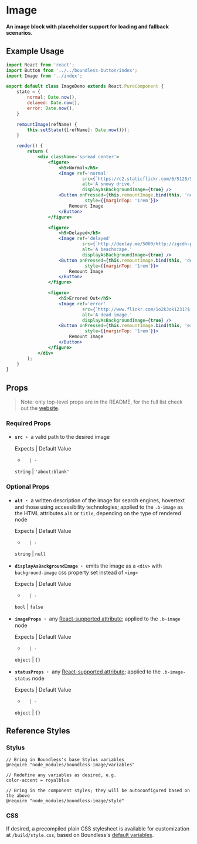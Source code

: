<!---
THIS IS AN AUTOGENERATED FILE. EDIT INDEX.JS INSTEAD.
-->
# Image

__An image block with placeholder support for loading and fallback scenarios.__

## Example Usage
```jsx
import React from 'react';
import Button from '../../boundless-button/index';
import Image from '../index';

export default class ImageDemo extends React.PureComponent {
    state = {
        normal: Date.now(),
        delayed: Date.now(),
        error: Date.now(),
    }

    remountImage(refName) {
        this.setState({[refName]: Date.now()});
    }

    render() {
        return (
            <div className='spread center'>
                <figure>
                    <h5>Normal</h5>
                    <Image ref='normal'
                             src={`https://c2.staticflickr.com/6/5128/5288605976_9b06c0de8f_b.jpg?${this.state.normal}`}
                             alt='A snowy drive.'
                             displayAsBackgroundImage={true} />
                    <Button onPressed={this.remountImage.bind(this, 'normal')}
                              style={{marginTop: '1rem'}}>
                        Remount Image
                    </Button>
                </figure>

                <figure>
                    <h5>Delayed</h5>
                    <Image ref='delayed'
                             src={`http://deelay.me/5000/http://igcdn-photos-g-a.akamaihd.net/hphotos-ak-xfa1/t51.2885-15/11244434_646274218842534_532892887_n.jpg?${this.state.delayed}`}
                             alt='A beachscape.'
                             displayAsBackgroundImage={true} />
                    <Button onPressed={this.remountImage.bind(this, 'delayed')}
                              style={{marginTop: '1rem'}}>
                        Remount Image
                    </Button>
                </figure>

                <figure>
                    <h5>Errored Out</h5>
                    <Image ref='error'
                             src={`http://www.flickr.com/1o2k3ok1231?${this.state.error}`}
                             alt='A dead image.'
                             displayAsBackgroundImage={true} />
                    <Button onPressed={this.remountImage.bind(this, 'error')}
                              style={{marginTop: '1rem'}}>
                        Remount Image
                    </Button>
                </figure>
            </div>
        );
    }
}

```


## Props

> Note: only top-level props are in the README, for the full list check out the [website](http://boundless.js.org/Image#props).

### Required Props

- __`src`__ ・ a valid path to the desired image

  Expects | Default Value
  -       | -
  `string` | `'about:blank'`


### Optional Props

- __`alt`__ ・ a written description of the image for search engines, hovertext and those using accessibility technologies; applied to the `.b-image` as the HTML attributes `alt` or `title`, depending on the type of rendered node

  Expects | Default Value
  -       | -
  `string` | `null`

- __`displayAsBackgroundImage`__ ・ emits the image as a `<div>` with `background-image` css property set instead of `<img>`

  Expects | Default Value
  -       | -
  `bool` | `false`

- __`imageProps`__ ・ any [React-supported attribute](https://facebook.github.io/react/docs/tags-and-attributes.html#html-attributes); applied to the `.b-image` node

  Expects | Default Value
  -       | -
  `object` | `{}`

- __`statusProps`__ ・ any [React-supported attribute](https://facebook.github.io/react/docs/tags-and-attributes.html#html-attributes); applied to the `.b-image-status` node

  Expects | Default Value
  -       | -
  `object` | `{}`


## Reference Styles
### Stylus
```stylus
// Bring in Boundless's base Stylus variables
@require "node_modules/boundless-image/variables"

// Redefine any variables as desired, e.g.
color-accent = royalblue

// Bring in the component styles; they will be autoconfigured based on the above
@require "node_modules/boundless-image/style"
```

### CSS
If desired, a precompiled plain CSS stylesheet is available for customization at `/build/style.css`, based on Boundless's [default variables](https://github.com/enigma-io/boundless/blob/master/variables.styl).

